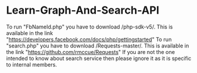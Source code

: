 # Learn-Graph-And-Search-API
To run "FbNameId.php" you have to download /php-sdk-v5/. This is available in the link "https://developers.facebook.com/docs/php/gettingstarted"
To run "search.php" you have to download /Requests-master/. This is available in the link "https://github.com/rmccue/Requests"
If you are not the one intended to know about search service then please ignore it as it is specific to internal members.
